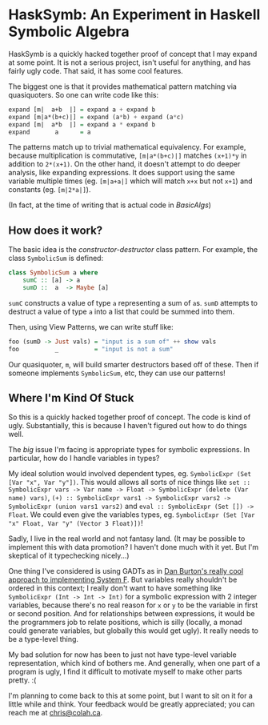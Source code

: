 HaskSymb: An Experiment in Haskell Symbolic Algebra
===================================================

HaskSymb is a quickly hacked together proof of concept that I may expand at some point. It is not a serious project, isn't useful for anything, and has fairly ugly code. That said, it has some cool features.

The biggest one is that it provides mathematical pattern matching via quasiquoters. So one can write code like this:

```haskell
expand [m|  a+b  |] = expand a + expand b
expand [m|a*(b+c)|] = expand (a*b) + expand (a*c)
expand [m|  a*b  |] = expand a * expand b
expand       a      = a
```

The patterns match up to trivial mathematical equivalency. For example, because multiplication is commutative, `[m|a*(b+c)|]` matches `(x+1)*y` in addition to `2*(x+1)`. On the other hand, it doesn't attempt to do deeper analysis, like expanding expressions. It does support using the same variable multiple times (eg. `[m|a+a|]` which will match `x+x` but not `x+1`) and constants (eg. `[m|2*a|]`).

(In fact, at the time of writing that is actual code in *BasicAlgs*)

How does it work?
------------------

The basic idea is the *constructor-destructor* class pattern. For example, the class `SymbolicSum` is defined:

```haskell
class SymbolicSum a where
	sumC :: [a] -> a
	sumD ::  a  -> Maybe [a]
```

`sumC` constructs a value of type `a` representing a sum of `a`s. `sumD` attempts to destruct a value of type `a` into a list that could be summed into them.

Then, using View Patterns, we can write stuff like:

```haskell
foo (sumD -> Just vals) = "input is a sum of" ++ show vals
foo          _          = "input is not a sum"
```

Our quasiquoter, `m`, will build smarter destructors based off of these. Then if someone implements `SymbolicSum`, etc, they can use our patterns!

Where I'm Kind Of Stuck
------------------------

So this is a quickly hacked together proof of concept. The code is kind of ugly. Substantially, this is because I haven't figured out how to do things well.

The *big* issue I'm facing is appropriate types for symbolic expressions. In particular, how do I handle variables in types?

My ideal solution would involved dependent types, eg. `SymbolicExpr (Set [Var "x", Var "y"])`. This would allows all sorts of nice things like `set :: SymbolicExpr vars -> Var name -> Float -> SymbolicExpr (delete (Var name) vars)`, `(+) :: SymbolicExpr vars1 -> SymbolicExpr vars2 -> SymbolicExpr (union vars1 vars2)` and `eval :: SymbolicExpr (Set []) -> Float`. We could even give the variables types, eg. `SymbolicExpr (Set [Var "x" Float, Var "y" (Vector 3 Float)])`!

Sadly, I live in the real world and not fantasy land. (It may be possible to implement this with data promotion? I haven't done much with it yet. But I'm skeptical of it typechecking nicely...)

One thing I've considered is using GADTs as in [Dan Burton's really cool approach to implementing System F](https://github.com/DanBurton/Blog/blob/master/Literate%20Haskell/SystemF.lhs). But variables really shouldn't be ordered in this context; I really don't want to have something like `SymbolicExpr (Int -> Int -> Int)` for a symbolic expression with 2 integer variables, because there's no real reason for `x` or `y` to be the variable in first or second position. And for relationships between expressions, it would be the programmers job to relate positions, which is silly (locally, a monad could generate variables, but globally this would get ugly). It really needs to be a type-level thing.

My bad solution for now has been to just not have type-level variable representation, which kind of bothers me. And generally, when one part of a program is ugly, I find it difficult to motivate myself to make other parts pretty. :(

I'm planning to come back to this at some point, but I want to sit on it for a little while and think. Your feedback would be greatly appreciated; you can reach me at chris@colah.ca.


